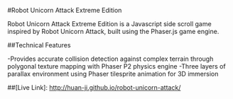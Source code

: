 #Robot Unicorn Attack Extreme Edition

Robot Unicorn Attack Extreme Edition is a Javascript side scroll game inspired by Robot Unicorn Attack, built using the Phaser.js game engine.

##Technical Features

-Provides accurate collision detection against complex terrain through polygonal texture mapping with Phaser P2 physics engine
-Three layers of parallax environment using Phaser tilesprite animation for 3D immersion

##[Live Link]: http://huan-ji.github.io/robot-unicorn-attack/
